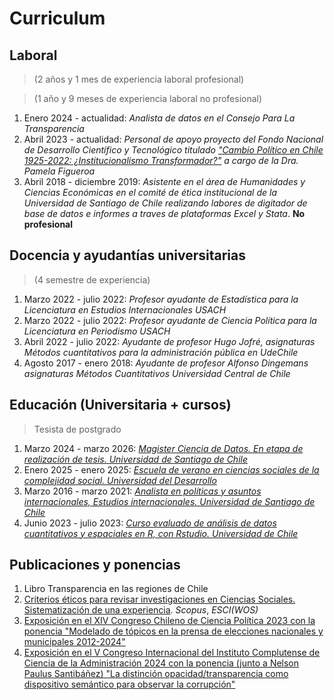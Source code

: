 # Curriculum

## Laboral 
> (2 años y 1 mes de experiencia laboral profesional)

> (1 año y 9 meses de experiencia laboral no profesional)

1. Enero 2024 - actualidad: *Analista de datos en el Consejo Para La Transparencia*
2. Abril 2023 - actualidad: *Personal de apoyo proyecto del Fondo Nacional de Desarrollo Científico y Tecnológico titulado ["Cambio Político en Chile 1925-2022: ¿Institucionalismo Transformador?"](https://www.cambiopoliticoenchile.org/) a cargo de la Dra. Pamela Figueroa*
3. Abril 2018 - diciembre 2019: *Asistente en el área de Humanidades y Ciencias Económicas en el comité de ética institucional de la Universidad de Santiago de Chile realizando labores de digitador de base de datos e informes a traves de plataformas Excel y Stata*. **No profesional**


## Docencia y ayudantías universitarias
> (4 semestre de experiencia)

1. Marzo 2022 - julio 2022: *Profesor ayudante de Estadística para la Licenciatura en Estudios Internacionales USACH*
2. Marzo 2022 - julio 2022: *Profesor ayudante de Ciencia Política para la Licenciatura en Periodismo USACH*
3. Abril 2022 - julio 2022: *Ayudante de profesor Hugo Jofré, asignaturas Métodos cuantitativos para la administración pública en UdeChile*
4. Agosto 2017 - enero 2018: *Ayudante de profesor Alfonso Dingemans asignaturas Métodos Cuantitativos Universidad Central de Chile*

## Educación (Universitaria + cursos)
> Tesista de postgrado

1. Marzo 2024 - marzo 2026: [*Magister Ciencia de Datos. En etapa de realización de tesis. Universidad de Santiago de Chile*](https://mcd.usach.cl/)
2. Enero 2025 - enero 2025: [*Escuela de verano en ciencias sociales de la complejidad social. Universidad del Desarrollo*](https://drive.google.com/file/d/1EepOlyH1xWxN6RcD_Oh6ny05jCXy7rnW/view?usp=sharing)
3. Marzo 2016 - marzo 2021: [*Analista en políticas y asuntos internacionales, Estudios internacionales. Universidad de Santiago de Chile*](https://fahu.usach.cl/carrera/licenciatura-en-estudios-interncionales/)
4. Junio 2023 - julio 2023: [*Curso evaluado de análisis de datos cuantitativos y espaciales en R, con Rstudio. Universidad de Chile*](https://fau.uchile.cl/cursos/175985/curso-en-analisis-de-datos-socioespacial-con-r)


## Publicaciones y ponencias

1. Libro Transparencia en las regiones de Chile
2. [Criterios éticos para revisar investigaciones en Ciencias Sociales. Sistematización de una experiencia](https://doi.org/10.5944/empiria.54.2022.33739). *Scopus*, *ESCI(WOS)*
3. [Exposición en el XIV Congreso Chileno de Ciencia Política 2023 con la ponencia "Modelado de tópicos en la prensa de elecciones nacionales y municipales 2012-2024"](https://drive.google.com/file/d/1tV-8E32lwpJcm2QlXcpiLlZHeUUoAsZb/view?usp=sharing)
4. [Exposición en el V Congreso Internacional del Instituto Complutense de Ciencia de la Administración 2024 con la ponencia (junto a Nelson Paulus Santibáñez) "La distinción opacidad/transparencia como dispositivo semántico para observar la corrupción"](https://drive.google.com/file/d/1AyjQLylEK4TtIAxK8hI5SQD2utnSVol8/view?usp=sharing)